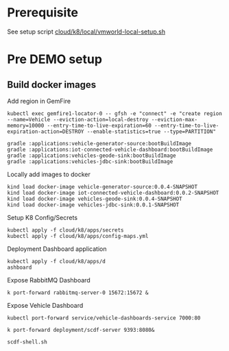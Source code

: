 # Prerequisite

See setup script [cloud/k8/local/vmworld-local-setup.sh](cloud/k8/local/vmworld-local-setup.sh)


# Pre DEMO setup
## Build docker images

Add region in GemFire

```shell
kubectl exec gemfire1-locator-0 -- gfsh -e "connect" -e "create region --name=Vehicle --eviction-action=local-destroy --eviction-max-memory=10000 --entry-time-to-live-expiration=60 --entry-time-to-live-expiration-action=DESTROY --enable-statistics=true --type=PARTITION"
```

```shell script
gradle :applications:vehicle-generator-source:bootBuildImage
gradle :applications:iot-connected-vehicle-dashboard:bootBuildImage
gradle :applications:vehicles-geode-sink:bootBuildImage
gradle :applications:vehicles-jdbc-sink:bootBuildImage
```

Locally add images to docker

```shell script
kind load docker-image vehicle-generator-source:0.0.4-SNAPSHOT
kind load docker-image iot-connected-vehicle-dashboard:0.0.2-SNAPSHOT
kind load docker-image vehicles-geode-sink:0.0.4-SNAPSHOT
kind load docker-image vehicles-jdbc-sink:0.0.1-SNAPSHOT 
```

Setup K8 Config/Secrets

```shell script
kubectl apply -f cloud/k8/apps/secrets
kubectl apply -f cloud/k8/apps/config-maps.yml
```

Deployment Dashboard application

```shell script
kubectl apply -f cloud/k8/apps/d
ashboard
```

Expose RabbitMQ Dashboard

```shell
k port-forward rabbitmq-server-0 15672:15672 &
```

Expose Vehicle Dashboard

```shell
kubectl port-forward service/vehicle-dashboards-service 7000:80
```

```shell
k port-forward deployment/scdf-server 9393:8080&
```

```shell
scdf-shell.sh
```